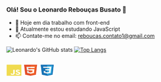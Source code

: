 ### Olá! Sou o Leonardo Rebouças Busato 👋


- 🔭 Hoje em dia trabalho com front-end 
- 🌱 Atualmente estou estudando JavaScript 
- 📫 Contate-me no email: reboucas.contato1@gmail.com 


 ![Leonardo's GitHub stats](https://github-readme-stats.vercel.app/api?username=leoreboucass&show_icons=true&theme=tokyonight)
 [![Top Langs](https://github-readme-stats.vercel.app/api/top-langs/?username=leoreboucass&layout=compact&theme=tokyonight)](https://github.com/leoreboucass/github-readme-stats)



<div style="display: inline_block"><br>
  <img align="center" alt="Leo-Js" height="30" width="40" src="https://raw.githubusercontent.com/devicons/devicon/master/icons/javascript/javascript-plain.svg">
  <img align="center" alt="Leo-HTML" height="30" width="40" src="https://raw.githubusercontent.com/devicons/devicon/master/icons/html5/html5-original.svg">
  <img align="center" alt="Leo-CSS" height="30" width="40" src="https://raw.githubusercontent.com/devicons/devicon/master/icons/css3/css3-original.svg">
 
</div>

